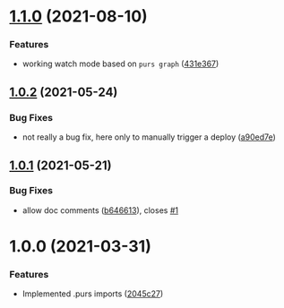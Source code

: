 # [1.1.0](https://github.com/Mateiadrielrafael/esbuild-plugin-purescript/compare/v1.0.2...v1.1.0) (2021-08-10)


### Features

* working watch mode based on `purs graph` ([431e367](https://github.com/Mateiadrielrafael/esbuild-plugin-purescript/commit/431e36776503ad7e47f37ce5b4adce67519345ce))

## [1.0.2](https://github.com/Mateiadrielrafael/esbuild-plugin-purescript/compare/v1.0.1...v1.0.2) (2021-05-24)


### Bug Fixes

* not really a bug fix, here only to manually trigger a deploy ([a90ed7e](https://github.com/Mateiadrielrafael/esbuild-plugin-purescript/commit/a90ed7e6afa41f7cf489f92a469237ad2fe6f209))

## [1.0.1](https://github.com/Mateiadrielrafael/esbuild-plugin-purescript/compare/v1.0.0...v1.0.1) (2021-05-21)


### Bug Fixes

* allow doc comments ([b646613](https://github.com/Mateiadrielrafael/esbuild-plugin-purescript/commit/b6466132c98b0a1b4c7a938afdb411ddc7040f6b)), closes [#1](https://github.com/Mateiadrielrafael/esbuild-plugin-purescript/issues/1)

# 1.0.0 (2021-03-31)


### Features

* Implemented .purs imports ([2045c27](https://github.com/Mateiadrielrafael/esbuild-plugin-purescript/commit/2045c27ba598f74cf8c458f6580c591f59c3c7e2))
